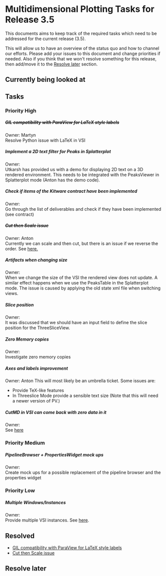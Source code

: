 # Multidimensional Plotting Tasks for Release 3.5

This documents aims to keep track of the required tasks which need to be addressed for the current release (3.5).

This will allow us to have an overview of the status quo and how to channel our efforts. Please add your issues to this document and change priorities if needed. Also if you think that we won't resolve something for this release, then add/move it to the [Resolve later](#resolve-later) section.

## Currently being looked at


## Tasks
### Priority High 

##### ~~GIL compatibility with ParaView for LaTeX style labels~~
Owner: Martyn  
Resolve Python issue with LaTeX in VSI

##### Implement a 2D text filter for Peaks in Splatterplot
Owner:  
Utkarsh has provided us with a demo for displaying 2D text on a 3D rendered environment. This needs to be integrated with the PeaksViewer in Splatterplot mode (Anton has the demo code).

##### Check if items of the Kitware contract have been implemented
Owner:  
Go through the list of deliverables and check if they have been implemented (see contract)

##### ~~Cut then Scale issue~~
Owner: Anton  
Currently we can scale and then cut, but there is an issue if we reverse the order. See [here.](https://github.com/mantidproject/mantid/issues/12368)

##### Artifacts when changing size
Owner:  
When we change the size of the VSI the rendered view does not update. A similar effect happens when we use the PeaksTable in the Splatterplot mode. The issue is caused by applying the old state xml file when switching views.

##### Slice position
Owner:  
It was discussed that we should have an input field to define the slice position for the ThreeSliceView.

##### Zero Memory copies
Owner:  
Investigate zero memory copies

##### Axes and labels improvement
Owner: Anton
This will most likely be an umbrella ticket. Some issues are:  
* Provide TeX-like features
* In Threeslice Mode provide a sensible text size (Note that this will need a newer version of PV.)

##### CutMD in VSI can come back with zero data in it
Owner:  
See [here](https://github.com/mantidproject/mantid/issues/12554)



### Priority Medium

##### PipelineBrowser + PropertiesWidget mock ups
Owner:  
Create mock ups for a possible replacement of the pipeline browser and the properties widget


### Priority Low

##### Multiple Windows/Instances
Owner:  
Provide multiple VSI instances. See [here](https://github.com/mantidproject/mantid/issues/12395).


## Resolved

* [GIL compatibility with ParaView for LaTeX style labels](#GIL-compatibility-with-ParaView-for-LaTeX-style-labels)
* [Cut then Scale issue](#cut-then-scale-issue)


## Resolve later
